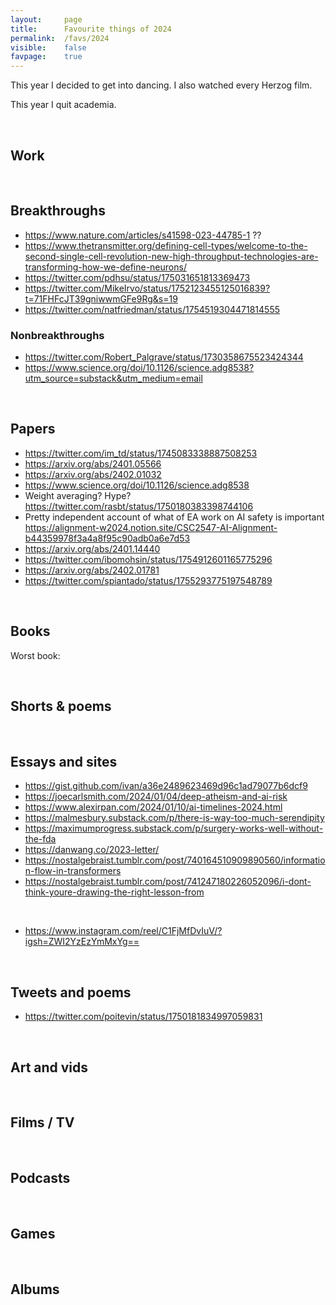 ```yaml
---
layout:     page
title:      Favourite things of 2024
permalink:  /favs/2024
visible:    false
favpage:    true
---
```


This year I decided to get into dancing. I also watched every Herzog film.

This year I quit academia.

<br>


## Work


<br>


## Breakthroughs

* https://www.nature.com/articles/s41598-023-44785-1 ??
* https://www.thetransmitter.org/defining-cell-types/welcome-to-the-second-single-cell-revolution-new-high-throughput-technologies-are-transforming-how-we-define-neurons/
* https://twitter.com/pdhsu/status/175031651813369473
* https://twitter.com/MikeIrvo/status/1752123455125016839?t=71FHFcJT39gniwwmGFe9Rg&s=19
* https://twitter.com/natfriedman/status/1754519304471814555


### Nonbreakthroughs

* https://twitter.com/Robert_Palgrave/status/1730358675523424344
* https://www.science.org/doi/10.1126/science.adg8538?utm_source=substack&utm_medium=email

<br>


## Papers

* https://twitter.com/im_td/status/1745083338887508253
* https://arxiv.org/abs/2401.05566
* https://arxiv.org/abs/2402.01032
* https://www.science.org/doi/10.1126/science.adg8538
* Weight averaging? Hype? https://twitter.com/rasbt/status/1750180383398744106
* Pretty independent account of what of EA work on AI safety is important https://alignment-w2024.notion.site/CSC2547-AI-Alignment-b44359978f3a4a8f95c90adb0a6e7d53
* https://arxiv.org/abs/2401.14440
* https://twitter.com/ibomohsin/status/1754912601165775296
* https://arxiv.org/abs/2402.01781
* https://twitter.com/spiantado/status/1755293775197548789

<br>




## Books



Worst book: 

<br>

## Shorts & poems


<br>



## Essays and sites

* https://gist.github.com/ivan/a36e2489623469d96c1ad79077b6dcf9
* https://joecarlsmith.com/2024/01/04/deep-atheism-and-ai-risk
* https://www.alexirpan.com/2024/01/10/ai-timelines-2024.html
* https://malmesbury.substack.com/p/there-is-way-too-much-serendipity
* https://maximumprogress.substack.com/p/surgery-works-well-without-the-fda
* https://danwang.co/2023-letter/
* https://nostalgebraist.tumblr.com/post/740164510909890560/information-flow-in-transformers
* https://nostalgebraist.tumblr.com/post/741247180226052096/i-dont-think-youre-drawing-the-right-lesson-from

<br>


* https://www.instagram.com/reel/C1FjMfDvIuV/?igsh=ZWI2YzEzYmMxYg==


<br>

## Tweets and poems

* https://twitter.com/poitevin/status/1750181834997059831


<br>


## Art and vids



<br>

## Films / TV


<br>


## Podcasts


<br>

## Games

<br>

## Albums

<!-- <!-- <!-- <!-- 

<br>

## Songs




